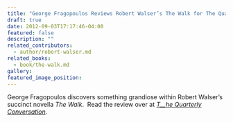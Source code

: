 ```yaml
---
title: "George Fragopoulos Reviews Robert Walser’s The Walk for The Quarterly Conversation"
draft: true
date: 2012-09-03T17:17:46-04:00
featured: false
description: ""
related_contributors:
  - author/robert-walser.md
related_books:
  - book/the-walk.md
gallery:
featured_image_position: 
---
```


George Fragopoulos discovers something grandiose within Robert Walser’s succinct novella _The Walk_.  Read the review over at [_T__he Quarterly Conversation_](http://quarterlyconversation.com/the-walk-by-robert-walser).


